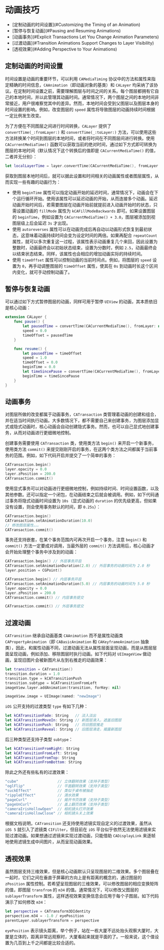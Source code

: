 # 动画技巧

- [定制动画的时间设置](#Customizing the Timing of an Animation)
- [暂停与恢复动画](#Pausing and Resuming Animations)
- [动画事务](#Explicit Transactions Let You Change Animation Parameters)
- [过渡动画](#Transition Animations Support Changes to Layer Visibility)
- [透视效果](#Adding Perspective to Your Animations)

<a name="Customizing the Timing of an Animation"></a>
## 定制动画的时间设置

时间设置是动画的重要环节，可以利用 `CAMediaTiming` 协议中的方法和属性来指定精确的时间信息，`CAAnimation`（即动画对象的基类）和 `CALayer` 均采纳了该协议。在定制时间设置之前，需要理解图层与时间之间的关系。每个图层都拥有它自己的本地时间，并以此管理其动画时间。通常情况下，两个图层之间的本地时间非常接近，用户很难察觉其中的差异。然而，本地时间会受到父图层以及图层本身的时间设置的影响。例如，改变图层的 `speed` 属性将导致图层的动画持续时间根据一定比例发生改变。

为了方便在不同图层之间进行时间转换，`CALayer` 提供了 `convertTime(_:fromLayer:)` 和 `convertTime(_:toLayer:)` 方法，可以使用这些方法转换某个时间到图层的本地时间，或者将时间在不同图层间进行转换。使用 `CACurrentMediaTime()` 函数可以获取当前的绝对时间，通过如下方式即可转换为图层的本地时间（默认情况下这个转换后的值即是 `CACurrentMediaTime()` 的值，二者并无分别）：

```swift
let localLayerTime = layer.convertTime(CACurrentMediaTime(), fromLayer: nil)
```

获取到图层本地时间后，就可以据此设置和时间相关的动画属性或者图层属性，从而实现一些有趣的动画行为：

- 使用 `beginTime` 属性可以指定动画开始的延迟时间，通常情况下，动画会在下个运行循环开始。使用该属性可以延迟动画的开始，从而连接多个动画。延迟动画开始时间后，若需要图层在动画开始前就提前进入动画开始时的状态，只需设置动画的 `fillMode` 属性为 `kCAFillModeBackwards` 即可。如果设置图层的 `beginTime`，例如设置为 `CACurrentMediaTime() + 3.0`，图层被添加到视图层级上后会延迟 `3s` 才出现。
- 使用 `autoreverses` 属性可以在动画完成后再自动以动画形式恢复到最初状态，这意味着动画持续时间会变为设定时间的两倍。如果再配合 `repeatCount` 属性，就可以多次重复这一过程，该属性表示动画重复几个来回，因此设置为整数时，动画最终会以初始状态结束，设置为分数时，例如 `2.5`，动画最终会以结束状态结束。同样，该属性也会相应的增加动画实际的持续时间。
- 使用 `timeOffset` 属性可以控制动画的当前时间点。例如，将图层的 `speed` 设置为 `0`，再手动调整图层的 `timeOffset` 属性，使其在 `0s` 到动画时长这个区间内变化，就可手动控制动画了。

<a name="Pausing and Resuming Animations"></a>
## 暂停与恢复动画

可以通过如下方式暂停图层的动画，同样可用于暂停 `UIView` 的动画，其本质依旧是核心动画：

```swift
extension CALayer {
	func pause() {
    	let pausedTime = convertTime(CACurrentMediaTime(), fromLayer: nil)
    	speed = 0.0
    	timeOffset = pausedTime
	}

	func resume() {
    	let pausedTime = timeOffset
    	speed = 1.0
    	timeOffset = 0.0
    	beginTime = 0.0
    	let timeSincePause = convertTime(CACurrentMediaTime(), fromLayer: nil) - pausedTime
    	beginTime = timeSincePause
	}
}
```

<a name="Explicit Transactions Let You Change Animation Parameters"></a>
## 动画事务

对图层所做的改变都属于动画事务，`CATransaction` 类管理着动画的创建和组合，并在适当时间执行动画。大多数情况下，都不需要自己来创建事务，为图层添加显式或隐式动画时，核心动画会自动创建隐式事务。然而，也可以自己显式地创建事务，从而对动画进行更细微地控制。

创建事务需要使用 `CATransaction` 类，使用类方法 `begin()` 来开启一个新事务，使用类方法 `commit()` 来提交刚刚开启的事务，在这两个类方法之间都属于当前事务的范围。例如，如下代码开启并提交了一个简单的事务：

```swift
CATransaction.begin()
layer.opacity = 0.0
layer.zPosition = 200.0
CATransaction.commit()
```

使用显式事务可以对动画进行更细微地控制，例如持续时间、时间设置函数，以及其他参数。还可以指定一个闭包，在动画结束之后就会被调用。例如，如下代码通过事务将隐式动画时间设置为 `10s`（显式动画的 `duration` 的优先级更高，但如果没有设置，则会使用事务默认的时间，即 `0.25s`）：

```swift
CATransaction.begin()
CATransaction.setAnimationDuration(10.0)
// 修改图层属性。。。
CATransaction.commit()
```

事务还支持嵌套，在某个事务范围内可再次开启一个事务，注意 `begin()` 和 `commit()` 方法一定要成对调用，当最外层的 `commit()` 方法调用后，核心动画才会开始处理整个事务中涉及到的动画：

```swift
CATransaction.begin() // 外层事务开启
CATransaction.setAnimationDuration(2.0) // 外层事务的动画时间为 2.0 秒
layer.position = CGPoint()

CATransaction.begin() // 内层事务开启
CATransaction.setAnimationDuration(5.0) // 内层事务的动画时间为 5.0 秒
layer.opacity = 0.0
layer.zPosition = 200.0
CATransaction.commit() // 内层事务提交

CATransaction.commit() // 外层事务提交
```

<a name="Transition Animations Support Changes to Layer Visibility"></a>
## 过渡动画

`CATransition` 继承自动画基类 `CAAnimation` 而不是属性动画类 `CAPropertyAnimation`（即 `CABasicAnimation` 和 `CAKeyframeAnimation` 抽象类），因此，和属性动画不同，过渡动画无法从属性层面呈现动画，而是从图层层面呈现动画，例如添加、移除图层时执行动画。如下代码对 `UIImageView` 做动画，呈现旧图片会被新图片从左到右推走的动画效果：

```swift
let transition = CATransition()
transition.duration = 1.0
transition.type = kCATransitionPush
transition.subtype = kCATransitionFromLeft
imageView.layer.addAnimation(transition, forKey: nil)

imageView.image = UIImage(named: "newImage")
```

`iOS` 公开支持的过渡类型 `type` 有如下几种：

```swift
let kCATransitionFade: String   // 淡入淡出
let kCATransitionMoveIn: String // 新图层滑入，遮盖旧图层
let kCATransitionPush: String   // 将旧图层推走
let kCATransitionReveal: String // 旧图层滑走，揭露新图层
```

后三种类型还支持子类型 `subtype`：

```swift
let kCATransitionFromRight: String
let kCATransitionFromLeft: String
let kCATransitionFromTop: String
let kCATransitionFromBottom: String
```

除此之外还有些私有的过渡效果：

```swift
"cube"                  // 立体翻转效果（支持子类型）
"oglFlip"               // 平面翻转效果（支持子类型）
"suckEffect"            // 类似于桌布被抽走
"rippleEffect"          // 滴水效果
"pageCurl"              // 揭开书页效果（支持子类型）
"pageUnCurl"            // 盖上翻页效果（支持子类型）
"cameraIrisHollowOpen"  // 相机镜头打开效果
"cameraIrisHollowClose" // 相机镜头关上效果
```

根据文档说明，`CATransition` 还支持使用滤镜实现自定义的过渡效果，虽然从 `iOS 5` 就引入了滤镜类 `CIFilter`，但目前在 `iOS` 平台似乎依然无法使用滤镜来实现过渡动画。如果想通过滤镜来实现过渡动画，只能借助 `CADisplayLink` 来逐帧地使用滤镜生成中间图片，从而呈现动画效果。

<a name="Adding Perspective to Your Animations"></a>
## 透视效果

虽然图层支持三维效果，但是核心动画默认只呈现图层的二维效果。多个图层叠在一起时，它们之间在垂直于屏幕的方向上是有距离的概念的，通过图层的 `zPosition` 属性控制。若希望呈现图层的三维效果，可以修改图层的相应变换矩阵的值，即图层 `transfrom` 的 `m34` 的值。通常情况下，可以修改父图层的 `sublayerTransform` 属性，这样透视效果变换信息会应用于每个子图层。如下代码演示了如何修改 `m34`：

```swift
let perspective = CATransform3DIdentity
perspective.m34 = -1.0 / eyePosition
parentLayer.sublayerTransform = perspective
```

`eyePosition` 表示镜头距离，举个例子，站在一栋大厦不远处抬头观察大厦时，大厦是立体的，距离非常远观察时，大厦看起来就是平面的了。一般来说，这个值设置为几百到上千之间都是比较合适的。